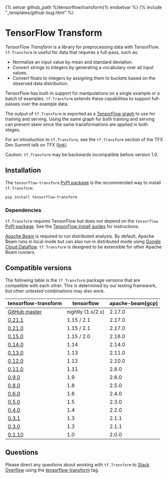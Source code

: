 {% setvar github_path %}tensorflow/transform{% endsetvar %}
{% include "_templates/github-bug.html" %}

# TensorFlow Transform

*TensorFlow Transform* is a library for preprocessing data with TensorFlow.
`tf.Transform` is useful for data that requires a full-pass, such as:

* Normalize an input value by mean and standard deviation.
* Convert strings to integers by generating a vocabulary over all input values.
* Convert floats to integers by assigning them to buckets based on the observed
  data distribution.

TensorFlow has built-in support for manipulations on a single example or a batch
of examples. `tf.Transform` extends these capabilities to support full-passes
over the example data.

The output of `tf.Transform` is exported as a
[TensorFlow graph](http://tensorflow.org/guide/graphs) to use for training and serving.
Using the same graph for both training and serving can prevent skew since the
same transformations are applied in both stages.

For an introduction to `tf.Transform`, see the `tf.Transform` section of the
TFX Dev Summit talk on TFX
([link](https://www.youtube.com/watch?v=vdG7uKQ2eKk&feature=youtu.be&t=199)).

Caution: `tf.Transform` may be backwards incompatible before version 1.0.

## Installation

The `tensorflow-transform`
[PyPI package](https://pypi.org/project/tensorflow-transform/) is the
recommended way to install `tf.Transform`:

```bash
pip install tensorflow-transform
```

### Dependencies

`tf.Transform` requires TensorFlow but does not depend on the `tensorflow`
[PyPI package](https://pypi.org/project/tensorflow/). See the
[TensorFlow install guides](https://www.tensorflow.org/install/) for
instructions.

[Apache Beam](https://beam.apache.org/) is required to run distributed analysis.
By default, Apache Beam runs in local mode but can also run in distributed mode
using [Google Cloud Dataflow](https://cloud.google.com/dataflow/).
`tf.Transform` is designed to be extensible for other Apache Beam runners.

## Compatible versions

The following table is the `tf.Transform` package versions that are
compatible with each other. This is determined by our testing framework, but
other *untested* combinations may also work.

tensorflow-transform                                                            | tensorflow        | apache-beam[gcp]
------------------------------------------------------------------------------- | ----------------- | ----------------
[GitHub master](https://github.com/tensorflow/transform/blob/master/RELEASE.md) | nightly (1.x/2.x) | 2.17.0
[0.21.1](https://github.com/tensorflow/transform/blob/v0.21.1/RELEASE.md)       | 1.15 / 2.1        | 2.17.0
[0.21.0](https://github.com/tensorflow/transform/blob/v0.21.0/RELEASE.md)       | 1.15 / 2.1        | 2.17.0
[0.15.0](https://github.com/tensorflow/transform/blob/v0.15.0/RELEASE.md)       | 1.15 / 2.0        | 2.16.0
[0.14.0](https://github.com/tensorflow/transform/blob/v0.14.0/RELEASE.md)       | 1.14              | 2.14.0
[0.13.0](https://github.com/tensorflow/transform/blob/v0.13.0/RELEASE.md)       | 1.13              | 2.11.0
[0.12.0](https://github.com/tensorflow/transform/blob/v0.12.0/RELEASE.md)       | 1.12              | 2.10.0
[0.11.0](https://github.com/tensorflow/transform/blob/v0.11.0/RELEASE.md)       | 1.11              | 2.8.0
[0.9.0](https://github.com/tensorflow/transform/blob/v0.9.0/RELEASE.md)         | 1.9               | 2.6.0
[0.8.0](https://github.com/tensorflow/transform/blob/v0.8.0/RELEASE.md)         | 1.8               | 2.5.0
[0.6.0](https://github.com/tensorflow/transform/blob/v0.6.0/RELEASE.md)         | 1.6               | 2.4.0
[0.5.0](https://github.com/tensorflow/transform/blob/v0.5.0/RELEASE.md)         | 1.5               | 2.3.0
[0.4.0](https://github.com/tensorflow/transform/blob/v0.4.0/RELEASE.md)         | 1.4               | 2.2.0
[0.3.1](https://github.com/tensorflow/transform/blob/v0.3.1/RELEASE.md)         | 1.3               | 2.1.1
[0.3.0](https://github.com/tensorflow/transform/blob/v0.3.0/RELEASE.md)         | 1.3               | 2.1.1
[0.1.10](https://github.com/tensorflow/transform/blob/v0.1.10/RELEASE.md)       | 1.0               | 2.0.0

## Questions

Please direct any questions about working with `tf.Transform` to
[Stack Overflow](https://stackoverflow.com) using the
[tensorflow-transform](https://stackoverflow.com/questions/tagged/tensorflow-transform)
tag.
